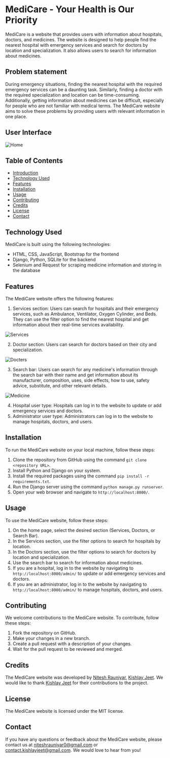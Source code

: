 # MediCare - Your Health is Our Priority

MediCare is a website that provides users with information about hospitals, doctors, and medicines. The website is designed to help people find the nearest hospital with emergency services and search for doctors by location and specialization. It also allows users to search for information about medicines.

## Problem statement

During emergency situations, finding the nearest hospital with the required emergency services can be a daunting task. Similarly, finding a doctor with the required specialization and location can be time-consuming. Additionally, getting information about medicines can be difficult, especially for people who are not familiar with medical terms. The MediCare website aims to solve these problems by providing users with relevant information in one place.

## User Interface

![Home](https://imgur.com/GVh0Q5k.png)

## Table of Contents

- [Introduction](#introduction)
- [Technology Used](#technology-used)
- [Features](#features)
- [Installation](#installation)
- [Usage](#usage)
- [Contributing](#contributing)
- [Credits](#credits)
- [License](#license)
- [Contact](#contact)

## Technology Used

MediCare is built using the following technologies:

- HTML, CSS, JavaScript, Bootstrap for the frontend
- Django, Python, SQLite for the backend
- Selenium and Request for scraping medicine information and storing in the database

## Features

The MediCare website offers the following features:

1. Services section: Users can search for hospitals and their emergency services, such as Ambulance, Ventilator, Oxygen Cylinder, and Beds. They can use the filter option to find the nearest hospital and get information about their real-time services availability.

![Services](https://imgur.com/Ju5Ng4l.png)

2. Doctor section: Users can search for doctors based on their city and specialization.

![Docters](https://imgur.com/R0mZE9i.png)

3. Search bar: Users can search for any medicine's information through the search bar with their name and get information about its manufacturer, composition, uses, side effects, how to use, safety advice, substitute, and other relevant details.

![Medicine](https://imgur.com/aisFVaZ.png)

4. Hospital user type: Hospitals can log in to the website to update or add emergency services and doctors.
5. Administrator user type: Administrators can log in to the website to manage hospitals, doctors, and users.

## Installation

To run the MediCare website on your local machine, follow these steps:

1. Clone the repository from GitHub using the command `git clone <repository URL>`.
2. Install Python and Django on your system.
3. Install the required packages using the command `pip install -r requirements.txt`.
4. Run the Django server using the command `python manage.py runserver`.
5. Open your web browser and navigate to `http://localhost:8000/`.

## Usage

To use the MediCare website, follow these steps:

1. On the home page, select the desired section (Services, Doctors, or Search Bar).
2. In the Services section, use the filter options to search for hospitals by location.
3. In the Doctors section, use the filter options to search for doctors by location and specialization.
4. Use the search bar to search for information about medicines.
5. If you are a hospital, log in to the website by navigating to `http://localhost:8000/admin/` to update or add emergency services and doctors.
6. If you are an administrator, log in to the website by navigating to `http://localhost:8000/admin/` to manage hospitals, doctors, and users.

## Contributing

We welcome contributions to the MediCare website. To contribute, follow these steps:

1. Fork the repository on GitHub.
2. Make your changes in a new branch.
3. Create a pull request with a description of your changes.
4. Wait for the pull request to be reviewed and merged.

## Credits

The MediCare website was developed by [Nitesh Rauniyar](https://github.com/igNitesh), [Kishlay Jeet](https://github.com/kishlayjeet). We would like to thank [Kishlay Jeet](#) for their contributions to the project.

## License

The MediCare website is licensed under the MIT license.

## Contact

If you have any questions or feedback about the MediCare website, please contact us at niteshrauniyar0@gmail.com or contact.kishlayjeet@gmail.com. We would love to hear from you!
